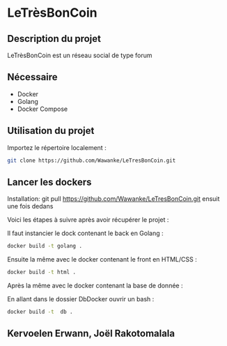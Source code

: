 # LeTrèsBonCoin

## Description du projet

LeTrèsBonCoin est un réseau social de type forum 

## Nécessaire

- Docker
- Golang
- Docker Compose


## Utilisation du projet

Importez le répertoire localement :

```bash
git clone https://github.com/Wawanke/LeTresBonCoin.git 
```

##  Lancer les dockers

Installation:
git pull https://github.com/Wawanke/LeTresBonCoin.git
ensuit une fois dedans 

Voici les étapes à suivre après avoir récupérer le projet :

Il faut instancier le dock contenant le back en Golang :

```bash
docker build -t golang .
```

Ensuite la même avec le docker contenant le front en HTML/CSS :

```bash
docker build -t html .
```

Après la même avec le docker contenant la base de donnée :

En allant dans le dossier DbDocker ouvrir un bash :

```bash
docker build -t  db .
```

## Kervoelen Erwann, Joël Rakotomalala